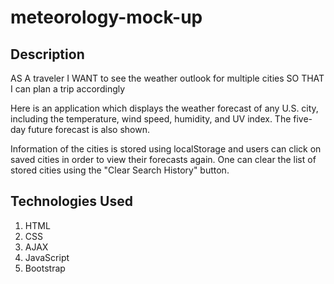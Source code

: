 # meteorology-mock-up

## Description
AS A traveler
I WANT to see the weather outlook for multiple cities
SO THAT I can plan a trip accordingly

Here is an application which displays the weather forecast of any U.S. city, including the temperature, wind speed, humidity, and UV index. The five-day future forecast is also shown.

Information of the cities is stored using localStorage and users can click on saved cities in order to view their forecasts again. One can clear the list of stored cities using the "Clear Search History" button.

## Technologies Used
1. HTML
2. CSS
3. AJAX
4. JavaScript
5. Bootstrap